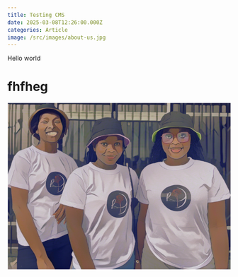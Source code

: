 ```yaml
---
title: Testing CMS
date: 2025-03-08T12:26:00.000Z
categories: Article
image: /src/images/about-us.jpg
---
```


Hello world

# fhfheg

![](/src/images/about-1.png)

